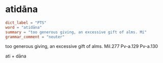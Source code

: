 # atidāna

``` toml
dict_label = "PTS"
word = "atidāna"
summary = "too generous giving, an excessive gift of alms. Mi"
grammar_comment = "neuter"
```

too generous giving, an excessive gift of alms. Mil.277 Pv\-a.129 Pv\-a.130

ati \+ dāna


